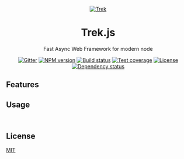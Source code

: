 <div align="center">

<p><a href="https://camo.githubusercontent.com/16aa0232aa5d0e57a0632d37d11a1ba7c814f364/687474703a2f2f7472656b6a732e636f6d2f696d616765732f7472656b2d6c6f676f2e737667" target="_blank"><img src="https://camo.githubusercontent.com/16aa0232aa5d0e57a0632d37d11a1ba7c814f364/687474703a2f2f7472656b6a732e636f6d2f696d616765732f7472656b2d6c6f676f2e737667" alt="Trek" data-canonical-src="http://trekjs.com/images/trek-logo.svg" style="max-width:100%"></a></p>

<h1><a id="user-content-trek" class="anchor" href="#trek" aria-hidden="true"><span class="octicon octicon-link"></span></a>Trek.js</h1>

<p>Fast Async Web Framework for modern node</p>

<p>
  <a href="https://gitter.im/trekjs/trek?utm_source=badge&amp;utm_medium=badge&amp;utm_campaign=pr-badge&amp;utm_content=badge"><img src="https://camo.githubusercontent.com/da2edb525cde1455a622c58c0effc3a90b9a181c/68747470733a2f2f6261646765732e6769747465722e696d2f4a6f696e253230436861742e737667" alt="Gitter" data-canonical-src="https://badges.gitter.im/Join%20Chat.svg" style="max-width:100%;"></a>
  <a href="https://npmjs.org/package/trek"><img src="https://camo.githubusercontent.com/14ce7cf440a1feef0103fee4a9e5d063a20cc99a/68747470733a2f2f696d672e736869656c64732e696f2f6e706d2f762f7472656b2e7376673f7374796c653d666c61742d737175617265" alt="NPM version" data-canonical-src="https://img.shields.io/npm/v/trek.svg?style=flat-square" style="max-width:100%;"></a>
  <a href="https://travis-ci.org/trekjs/trek"><img src="https://camo.githubusercontent.com/f61c1ca95f810bf55a83978ddd74a2158f0c438a/68747470733a2f2f696d672e736869656c64732e696f2f7472617669732f7472656b6a732f7472656b2e7376673f7374796c653d666c61742d737175617265" alt="Build status" data-canonical-src="https://img.shields.io/travis/trekjs/trek.svg?style=flat-square" style="max-width:100%;"></a>
  <a href="https://coveralls.io/r/trekjs/trek?branch=master"><img src="https://camo.githubusercontent.com/0817c4a8a7a1e02139e0cda9c49ed4c45ce7a326/68747470733a2f2f696d672e736869656c64732e696f2f636f766572616c6c732f7472656b6a732f7472656b2e7376673f7374796c653d666c61742d737175617265" alt="Test coverage" data-canonical-src="https://img.shields.io/coveralls/trekjs/trek.svg?style=flat-square" style="max-width:100%;"></a>
  <a href="/trekjs/trek/blob/5bf473d8a4a9558ef88678a0349dcdad401cd9b9/LICENSE"><img src="https://camo.githubusercontent.com/95e854794a291423fe200ec681d09ed63f9fadd1/68747470733a2f2f696d672e736869656c64732e696f2f62616467652f6c6963656e73652d4d49542d677265656e2e7376673f7374796c653d666c61742d737175617265" alt="License" data-canonical-src="https://img.shields.io/badge/license-MIT-green.svg?style=flat-square" style="max-width:100%;"></a>
  <a href="https://david-dm.org/trekjs/trek"><img src="https://camo.githubusercontent.com/a50e51ff8e061782eee07450c1ed92b2278baf47/68747470733a2f2f696d672e736869656c64732e696f2f64617669642f7472656b6a732f7472656b2e7376673f7374796c653d666c61742d737175617265" alt="Dependency status" data-canonical-src="https://img.shields.io/david/trekjs/trek.svg?style=flat-square" style="max-width:100%;"></a>
</p>

</div>

## Features

## Usage

```js
```

```sh
```

## License

  [MIT](LICENSE)


[trek]: https://trekjs.com/

[gitter-img]: https://badges.gitter.im/Join%20Chat.svg
[gitter-url]:https://gitter.im/trekjs/trek?utm_source=badge&utm_medium=badge&utm_campaign=pr-badge&utm_content=badge
[npm-img]: https://img.shields.io/npm/v/trek.svg
[npm-url]: https://npmjs.org/package/trek
[travis-img]: https://img.shields.io/travis/trekjs/trek.svg
[travis-url]: https://travis-ci.org/trekjs/trek
[coveralls-img]: https://img.shields.io/coveralls/trekjs/trek.svg
[coveralls-url]: https://coveralls.io/r/trekjs/trek?branch=master
[license-img]: https://img.shields.io/badge/license-MIT-green.svg
[license-url]: LICENSE
[david-img]: https://img.shields.io/david/trekjs/trek.svg
[david-url]: https://david-dm.org/trekjs/trek
